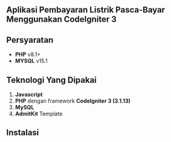## Aplikasi Pembayaran Listrik Pasca-Bayar Menggunakan CodeIgniter 3

## Persyaratan

- **PHP** v8.1+
- **MYSQL** v15.1

## Teknologi Yang Dipakai

1. **Javascript**
2. **PHP** dengan framework **CodeIgniter 3 (3.1.13)**
3. **MySQL**
5. **AdmitKit** Template


## Instalasi